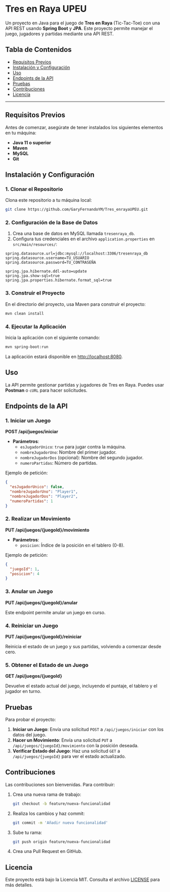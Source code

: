 # Tres en Raya UPEU

Un proyecto en Java para el juego de **Tres en Raya** (Tic-Tac-Toe) con una API REST usando **Spring Boot** y **JPA**. Este proyecto permite manejar el juego, jugadores y partidas mediante una API REST.

## Tabla de Contenidos

- [Requisitos Previos](#requisitos-previos)
- [Instalación y Configuración](#instalación-y-configuración)
- [Uso](#uso)
- [Endpoints de la API](#endpoints-de-la-api)
- [Pruebas](#pruebas)
- [Contribuciones](#contribuciones)
- [Licencia](#licencia)

---

## Requisitos Previos

Antes de comenzar, asegúrate de tener instalados los siguientes elementos en tu máquina:

- **Java 11 o superior**
- **Maven**
- **MySQL**
- **Git**

## Instalación y Configuración

### 1. Clonar el Repositorio

Clona este repositorio a tu máquina local:

```bash
git clone https://github.com/GaryFernandoYM/Tres_enrayaUPEU.git
```

### 2. Configuración de la Base de Datos

1. Crea una base de datos en MySQL llamada `tresenraya_db`.
2. Configura tus credenciales en el archivo `application.properties` en `src/main/resources/`:

```properties
spring.datasource.url=jdbc:mysql://localhost:3306/tresenraya_db
spring.datasource.username=TU_USUARIO
spring.datasource.password=TU_CONTRASEÑA

spring.jpa.hibernate.ddl-auto=update
spring.jpa.show-sql=true
spring.jpa.properties.hibernate.format_sql=true
```

### 3. Construir el Proyecto

En el directorio del proyecto, usa Maven para construir el proyecto:

```bash
mvn clean install
```

### 4. Ejecutar la Aplicación

Inicia la aplicación con el siguiente comando:

```bash
mvn spring-boot:run
```

La aplicación estará disponible en [http://localhost:8080](http://localhost:8080).

## Uso

La API permite gestionar partidas y jugadores de Tres en Raya. Puedes usar **Postman** o `cURL` para hacer solicitudes.

## Endpoints de la API

### 1. Iniciar un Juego

**POST /api/juegos/iniciar**

- **Parámetros**:
  - `esJugadorUnico`: `true` para jugar contra la máquina.
  - `nombreJugadorUno`: Nombre del primer jugador.
  - `nombreJugadorDos` (opcional): Nombre del segundo jugador.
  - `numeroPartidas`: Número de partidas.

Ejemplo de petición:

```json
{
  "esJugadorUnico": false,
  "nombreJugadorUno": "Player1",
  "nombreJugadorDos": "Player2",
  "numeroPartidas": 1
}
```

### 2. Realizar un Movimiento

**PUT /api/juegos/{juegoId}/movimiento**

- **Parámetros**:
  - `posicion`: Índice de la posición en el tablero (0-8).

Ejemplo de petición:

```json
{
  "juegoId": 1,
  "posicion": 4
}
```

### 3. Anular un Juego

**PUT /api/juegos/{juegoId}/anular**

Este endpoint permite anular un juego en curso.

### 4. Reiniciar un Juego

**PUT /api/juegos/{juegoId}/reiniciar**

Reinicia el estado de un juego y sus partidas, volviendo a comenzar desde cero.

### 5. Obtener el Estado de un Juego

**GET /api/juegos/{juegoId}**

Devuelve el estado actual del juego, incluyendo el puntaje, el tablero y el jugador en turno.

## Pruebas

Para probar el proyecto:

1. **Iniciar un Juego**: Envía una solicitud `POST` a `/api/juegos/iniciar` con los datos del juego.
2. **Hacer un Movimiento**: Envía una solicitud `PUT` a `/api/juegos/{juegoId}/movimiento` con la posición deseada.
3. **Verificar Estado del Juego**: Haz una solicitud `GET` a `/api/juegos/{juegoId}` para ver el estado actualizado.

## Contribuciones

Las contribuciones son bienvenidas. Para contribuir:

1. Crea una nueva rama de trabajo:
   ```bash
   git checkout -b feature/nueva-funcionalidad
   ```
2. Realiza los cambios y haz commit:
   ```bash
   git commit -m 'Añadir nueva funcionalidad'
   ```
3. Sube tu rama:
   ```bash
   git push origin feature/nueva-funcionalidad
   ```
4. Crea una Pull Request en GitHub.

## Licencia

Este proyecto está bajo la Licencia MIT. Consulta el archivo [LICENSE](LICENSE) para más detalles.
